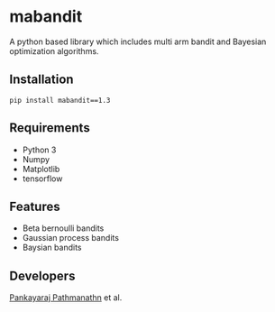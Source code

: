 # mabandit

A python based library which includes multi arm bandit and Bayesian optimization algorithms.

## Installation
<code>pip install mabandit==1.3</code>

## Requirements
* Python 3
* Numpy
* Matplotlib
* tensorflow

## Features
* Beta bernoulli bandits
* Gaussian process bandits
* Baysian bandits

## Developers
[Pankayaraj Pathmanathn](https://github.com/punk95) et al.

